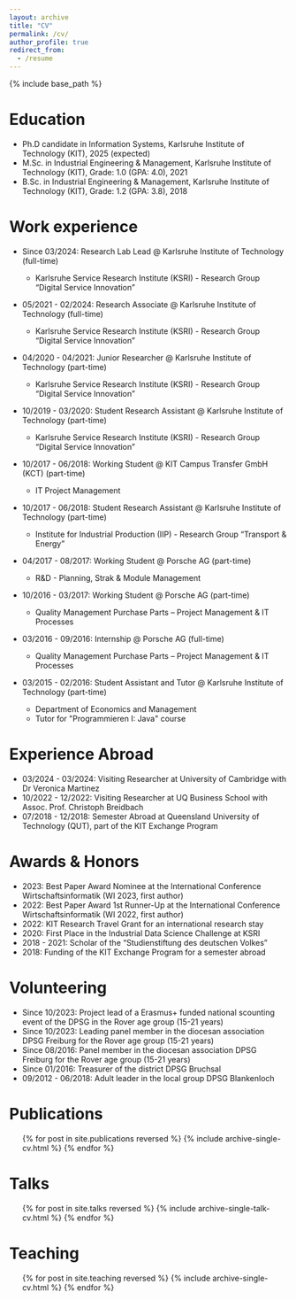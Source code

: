 ```yaml
---
layout: archive
title: "CV"
permalink: /cv/
author_profile: true
redirect_from:
  - /resume
---
```


{% include base_path %}

Education
======
* Ph.D candidate in Information Systems, Karlsruhe Institute of Technology (KIT), 2025 (expected)
* M.Sc. in Industrial Engineering & Management, Karlsruhe Institute of Technology (KIT), Grade: 1.0 (GPA: 4.0), 2021
* B.Sc. in Industrial Engineering & Management, Karlsruhe Institute of Technology (KIT), Grade: 1.2 (GPA: 3.8), 2018

Work experience
======
* Since 03/2024: Research Lab Lead @ Karlsruhe Institute of Technology (full-time)
  * Karlsruhe Service Research Institute (KSRI) - Research Group “Digital Service Innovation”

* 05/2021 - 02/2024: Research Associate @ Karlsruhe Institute of Technology (full-time)
  * Karlsruhe Service Research Institute (KSRI) - Research Group “Digital Service Innovation”
  
* 04/2020 - 04/2021: Junior Researcher @ Karlsruhe Institute of Technology (part-time)
  * Karlsruhe Service Research Institute (KSRI) - Research Group “Digital Service Innovation”
  
* 10/2019 - 03/2020: Student Research Assistant @ Karlsruhe Institute of Technology (part-time)
  * Karlsruhe Service Research Institute (KSRI) - Research Group “Digital Service Innovation”
  
* 10/2017 - 06/2018: Working Student @ KIT Campus Transfer GmbH (KCT) (part-time)
  * IT Project Management

* 10/2017 - 06/2018: Student Research Assistant @ Karlsruhe Institute of Technology (part-time)
  * Institute for Industrial Production (IIP) - Research Group “Transport & Energy”

* 04/2017 - 08/2017: Working Student @ Porsche AG (part-time)
  * R&D - Planning, Strak & Module Management

* 10/2016 - 03/2017: Working Student @ Porsche AG (part-time)
  * Quality Management Purchase Parts – Project Management & IT Processes

* 03/2016 - 09/2016: Internship @ Porsche AG (full-time)
  * Quality Management Purchase Parts – Project Management & IT Processes

* 03/2015 - 02/2016: Student Assistant and Tutor @ Karlsruhe Institute of Technology (part-time)
  * Department of Economics and Management
  * Tutor for "Programmieren I: Java" course
  
Experience Abroad
======
* 03/2024 - 03/2024: Visiting Researcher at University of Cambridge with Dr Veronica Martinez
* 10/2022 - 12/2022: Visiting Researcher at UQ Business School with Assoc. Prof. Christoph Breidbach
* 07/2018 - 12/2018: Semester Abroad at Queensland University of Technology (QUT), part of the KIT Exchange Program

Awards & Honors
======
* 2023: Best Paper Award Nominee at the International Conference Wirtschaftsinformatik (WI 2023, first author)
* 2022: Best Paper Award 1st Runner-Up at the International Conference Wirtschaftsinformatik (WI 2022, first author)
* 2022: KIT Research Travel Grant for an international research stay
* 2020: First Place in the Industrial Data Science Challenge at KSRI
* 2018 - 2021: Scholar of the “Studienstiftung des deutschen Volkes”
* 2018: Funding of the KIT Exchange Program for a semester abroad

Volunteering
======
* Since 10/2023:	Project lead of a Erasmus+ funded national scounting event of the DPSG in the Rover age group (15-21 years)
* Since 10/2023:	Leading panel member in the diocesan association DPSG Freiburg for the Rover age group (15-21 years)
* Since 08/2016:	Panel member in the diocesan association DPSG Freiburg for the Rover age group (15-21 years)
* Since 01/2016:	Treasurer of the district DPSG Bruchsal 
* 09/2012 - 06/2018:	Adult leader in the local group DPSG Blankenloch


Publications
======
  <ul>{% for post in site.publications reversed %}
    {% include archive-single-cv.html %}
  {% endfor %}</ul>
  
Talks
======
  <ul>{% for post in site.talks reversed %}
    {% include archive-single-talk-cv.html  %}
  {% endfor %}</ul>
  
Teaching
======
  <ul>{% for post in site.teaching reversed %}
    {% include archive-single-cv.html %}
  {% endfor %}</ul>
  
